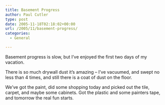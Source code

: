```yaml
---
title: Basement Progress
author: Paul Cutler
type: post
date: 2005-11-18T02:18:02+00:00
url: /2005/11/basement-progress/
categories:
  - General

---
```

Basement progress is slow, but I&#8217;ve enjoyed the first two days of my vacation.

There is so much drywall dust it&#8217;s amazing &#8211; I&#8217;ve vacuumed, and swept no less than 4 times, and still there is a coat of dust on the floor.

We&#8217;ve got the paint, did some shopping today and picked out the tile, carpet, and maybe some cabinets. Got the plastic and some painters tape, and tomorrow the real fun starts.